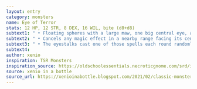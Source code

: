 ```yaml
---
layout: entry 
category: monsters
name: Eye of Terror
stats: 12 HP, 12 STR, 8 DEX, 16 WIL, bite (d8+d8)
subtext1: " • Floating spheres with a large maw, one big central eye, and several small eyes on stalks scattered through the body. Scheming and greedy, lair deep underground."
subtext2: " • Cancels any magic effect in a nearby range facing its central eye."
subtext3: " • The eyestalks cast one of those spells each round randomly: (1-Charm, 2-Phobia, 3-Telekinesis, 4-Sleep, 5-Shuffle, 6-Vision)"
subtext4: 
author: xenio
inspiration: TSR Monsters
inspiration_source: https://oldschoolessentials.necroticgnome.com/srd/index.php/Monster_Descriptions
source: xenio in a bottle
source_url: https://xenioinabottle.blogspot.com/2021/02/classic-monsters-for-cairnito-part-1.html
---
```

